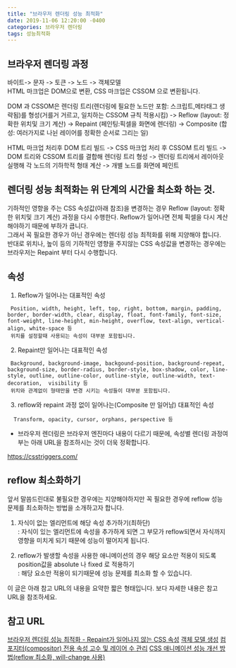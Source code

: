 ```yaml
---
title: "브라우저 렌더링 성능 최적화"
date: 2019-11-06 12:20:00 -0400
categories: 브라우저 렌더링
tags: 성능최적화
---
```



브라우저 렌더링 과정  
------
바이트-> 문자 -> 토큰 -> 노드 -> 객체모델   
HTML 마크업은 DOM으로 변환, CSS 마크업은 CSSOM 으로 변환됩니다.  

DOM 과 CSSOM은 렌더링 트리(렌더링에 필요한 노드만 포함: 스크립트,메타태그 생략됨)를 형성(거를거 거르고, 일치하는 CSSOM 규칙 적용시킴) -> 
Reflow (layout: 정확한 위치및 크기 계산) -> Repaint (페인팅:픽셀을 화면에 렌더링) -> Composite (합성: 여러가지로 나뉜 레이어를 정확한 순서로 그리는 일)

HTML 마크업 처리후 DOM 트리 빌드 -> CSS 마크업 처리 후 CSSOM 트리 빌드 -> DOM 트리와 CSSOM 트리를 결합해 렌더링 트리 형성 -> 렌더링 트리에서 레이아웃 실행해 각 노드의 기하학적 형태 계산 -> 개별 노드를 화면에 페인트

렌더링 성능 최적화는 위 단계의 시간을 최소화 하는 것.
------

기하적인 영향을 주는 CSS 속성값(아래 참조)을 변경하는 경우 Reflow (layout: 정확한 위치및 크기 계산) 과정을 다시 수행한다. Reflow가 일어나면 전체 픽셀을 다시 계산해야하기 때문에 부하가 큽니다.   
그래서 꼭 필요한 경우가 아닌 경우에는 렌더링 성능 최적화를 위해 지양해야 합니다.  
반대로 위치나, 높이 등의 기하적인 영향을 주지않는 CSS 속성값을 변경하는 경우에는 브라우저는 Repaint 부터 다시 수행합니다.
  
속성
------

1. Reflow가 일어나는 대표적인 속성  

```
 Position, width, height, left, top, right, bottom, margin, padding, border, border-width, clear, display, float, font-family, font-size, font-weight, line-height, min-height, overflow, text-align, vertical-align, white-space 등 
 위치를 설정할때 사용되는 속성이 대부분 포함됩니다.
```

2. Repaint만 일어나는 대표적인 속성
```
 Background, background-image, backgound-position, background-repeat, background-size, border-radius, border-style, box-shadow, color, line-style, outline, outline-color, outline-style, outline-width, text-decoration,  visibility 등
 위치와 관계없이 형태만을 변경 시키는 속성들이 대부분 포함됩니다.
```

3. reflow와 repaint 과정 없이 일어나는(Composite 만 일어남) 대표적인 속성
```
  Transform, opacity, cursor, orphans, perspective 등 
```

* 브라우저 렌더링은 브라우저 엔진마다 내용이 다르기 때문에, 속성별 렌더링 과정여부는 아래 URL을 참조하시는 것이 더욱 정확합니다.

https://csstriggers.com/

reflow 최소화하기
----

앞서 말씀드린대로 불필요한 경우에는 지양해야하지만 꼭 필요한 경우에 reflow 성능 문제를 최소화하는 방법을 소개하고자 합니다.  


1. 자식이 없는 엘리먼트에 해당 속성 추가하기(최하단)  
   : 자식이 있는 엘리먼트에 속성을 추가하게 되면 그 부모가 reflow되면서 자식까지 영향을 미치게 되기 때문에 성능이 떨어지게 됩니다.

2. reflow가 발생할 속성을 사용한 애니메이션의 경우 해당 요소만 적용이 되도록 position값을 absolute 나 fixed 로 적용하기  
   : 해당 요소만 적용이 되기때문에 성능 문제를 최소화 할 수 있습니다.


이 글은 아래 참고 URL의 내용을 요약한 짧은 형태입니다.  보다 자세한 내용은 참고 URL을 참조하세요.


참고 URL
------
[브라우저 렌더링 성능 최적화 - Repaint가 일어나지 않는 CSS 속성](https://boxfoxs.tistory.com/409)
[객체 모델 생성](https://developers.google.com/web/fundamentals/performance/critical-rendering-path/constructing-the-object-model?hl=ko)
[컴포지터(compositor) 전용 속성 고수 및 레이어 수 관리](https://developers.google.com/web/fundamentals/performance/rendering/stick-to-compositor-only-properties-and-manage-layer-count)
[CSS 애니메이션 성능 개선 방법(reflow 최소화, will-change 사용)](https://wit.nts-corp.com/2017/06/05/4571)
